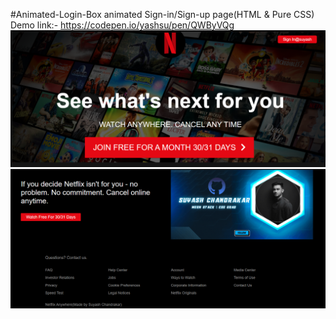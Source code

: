#Animated-Login-Box
animated Sign-in/Sign-up page(HTML & Pure CSS)
Demo link:- https://codepen.io/yashsu/pen/QWByVQg
<img src="https://github.com/YASHSU/netflix-clone/blob/main/Screenshot%20(11).png" alt="NETFLIX">
<img src="https://github.com/YASHSU/netflix-clone/blob/main/Screenshot%20(10).png" alt="NETFLIX">
